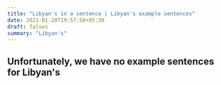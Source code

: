 ```yaml
---
title: "Libyan's in a sentence | Libyan's example sentences"
date: 2021-01-20T19:57:50+05:30
draft: falses
summary: "Libyan's"
---
```

## Unfortunately, we have no example sentences for Libyan's                 
